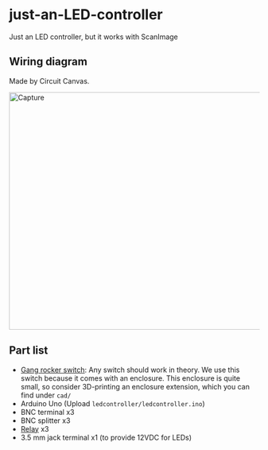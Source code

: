 # just-an-LED-controller
Just an LED controller, but it works with ScanImage

## Wiring diagram
Made by Circuit Canvas.

<img width="615" height="477" alt="Capture" src="https://github.com/user-attachments/assets/3f232b11-ca72-4740-889d-22f816e5dc92" />

## Part list
- [Gang rocker switch](https://www.amazon.co.uk/dp/B0CPXW2M9P?ref=ppx_yo2ov_dt_b_fed_asin_title): Any switch should work in theory. We use this switch because it comes with an enclosure. This enclosure is quite small, so consider 3D-printing an enclosure extension, which you can find under `cad/`
- Arduino Uno (Upload `ledcontroller/ledcontroller.ino`)
- BNC terminal x3
- BNC splitter x3
- [Relay](https://www.amazon.co.uk/dp/B09M62VCGX?ref_=ppx_hzsearch_conn_dt_b_fed_asin_title_1&th=1) x3
- 3.5 mm jack terminal x1 (to provide 12VDC for LEDs)
